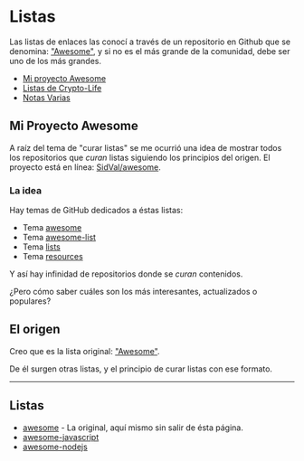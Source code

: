 # Listas

Las listas de enlaces las conocí a través de un repositorio en Github que se denomina: ["Awesome"](https://github.com/sindresorhus/awesome), y si no es el más grande de la comunidad, debe ser uno de los más grandes.

- [Mi proyecto Awesome](/listas#mi-proyecto-awesome)
- [Listas de Crypto-Life](/listas/crypto.md)
- [Notas Varias](/listas/notas.md)

## Mi Proyecto Awesome

A raíz del tema de "curar listas" se me ocurrió una idea de mostrar todos los repositorios que _curan_ listas siguiendo los principios del origen. El proyecto está en línea: [SidVal/awesome](https://sidval.github.io/awesome).

### La idea

Hay temas de GitHub dedicados a éstas listas:

* Tema [awesome](https://github.com/topics/awesome)
* Tema [awesome-list](https://github.com/topics/awesome-list)
* Tema [lists](https://github.com/topics/lists)
* Tema [resources](https://github.com/topics/resources)

Y así hay infinidad de repositorios donde se _curan_ contenidos.

¿Pero cómo saber cuáles son los más interesantes, actualizados o populares?

## El origen

Creo que es la lista original: ["Awesome"](https://github.com/sindresorhus/awesome).

De él surgen otras listas, y el principio de curar listas con ese formato.

***

## Listas

* [awesome](/listas/awesome.md#contents) - La original, aquí mismo sin salir de ésta página.
* [awesome-javascript](/listas/awesome-javascript.md)
* [awesome-nodejs](/listas/awesome-nodejs.md)
